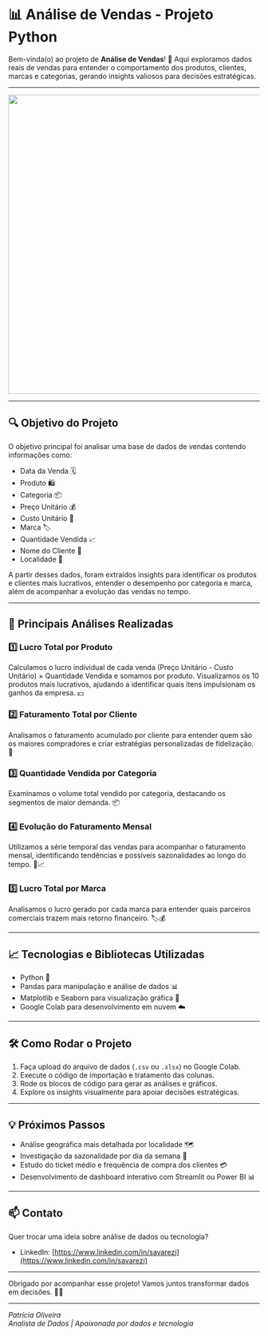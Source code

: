 # 📊 Análise de Vendas - Projeto Python

Bem-vinda(o) ao projeto de **Análise de Vendas**! 🚀 Aqui exploramos dados reais de vendas para entender o comportamento dos produtos, clientes, marcas e categorias, gerando insights valiosos para decisões estratégicas.

---
<img src="https://github.com/user-attachments/assets/d13b5e62-d3f5-4f75-a59f-d5def107f42e" width="600"/>


---


## 🔍 Objetivo do Projeto

O objetivo principal foi analisar uma base de dados de vendas contendo informações como:

- Data da Venda 🗓️  
- Produto 🛍️  
- Categoria 📦  
- Preço Unitário 💰  
- Custo Unitário 💸  
- Marca 🏷️  
- Quantidade Vendida 📈  
- Nome do Cliente 👤  
- Localidade 📍  

A partir desses dados, foram extraídos insights para identificar os produtos e clientes mais lucrativos, entender o desempenho por categoria e marca, além de acompanhar a evolução das vendas no tempo.

---

## 🚀 Principais Análises Realizadas

### 1️⃣ Lucro Total por Produto  
Calculamos o lucro individual de cada venda (Preço Unitário - Custo Unitário) × Quantidade Vendida e somamos por produto. Visualizamos os 10 produtos mais lucrativos, ajudando a identificar quais itens impulsionam os ganhos da empresa. 💵

### 2️⃣ Faturamento Total por Cliente  
Analisamos o faturamento acumulado por cliente para entender quem são os maiores compradores e criar estratégias personalizadas de fidelização. 🤝

### 3️⃣ Quantidade Vendida por Categoria  
Examinamos o volume total vendido por categoria, destacando os segmentos de maior demanda. 📦

### 4️⃣ Evolução do Faturamento Mensal  
Utilizamos a série temporal das vendas para acompanhar o faturamento mensal, identificando tendências e possíveis sazonalidades ao longo do tempo. 📅📈

### 5️⃣ Lucro Total por Marca  
Analisamos o lucro gerado por cada marca para entender quais parceiros comerciais trazem mais retorno financeiro. 🏷️💰

---

## 📈 Tecnologias e Bibliotecas Utilizadas

- Python 🐍  
- Pandas para manipulação e análise de dados 📊  
- Matplotlib e Seaborn para visualização gráfica 🎨  
- Google Colab para desenvolvimento em nuvem ☁️  

---

## 🛠️ Como Rodar o Projeto

1. Faça upload do arquivo de dados (`.csv` ou `.xlsx`) no Google Colab.  
2. Execute o código de importação e tratamento das colunas.  
3. Rode os blocos de código para gerar as análises e gráficos.  
4. Explore os insights visualmente para apoiar decisões estratégicas.

---

## 💡 Próximos Passos

- Análise geográfica mais detalhada por localidade 🗺️  
- Investigação da sazonalidade por dia da semana 📆  
- Estudo do ticket médio e frequência de compra dos clientes 💳  
- Desenvolvimento de dashboard interativo com Streamlit ou Power BI 📊  

---

## 📫 Contato

Quer trocar uma ideia sobre análise de dados ou tecnologia? 
- LinkedIn: [https://www.linkedin.com/in/savarezi](https://www.linkedin.com/in/savarezi)

---

Obrigado por acompanhar esse projeto! Vamos juntos transformar dados em decisões. 🚀✨

---

*Patrícia Oliveira*  
*Analista de Dados | Apaixonada por dados e tecnologia*  
